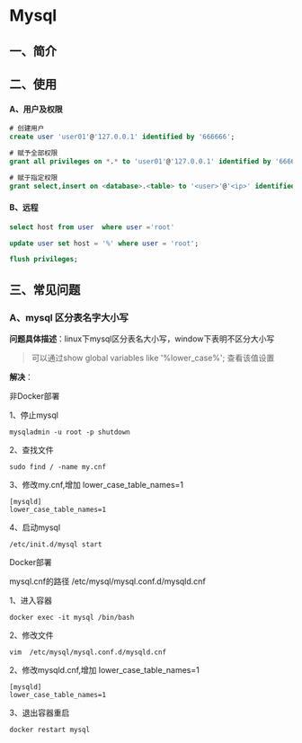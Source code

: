 # Mysql

## 一、简介

## 二、使用

#### A、用户及权限

```sql
# 创建用户
create user 'user01'@'127.0.0.1' identified by '666666';

# 赋予全部权限
grant all privileges on *.* to 'user01'@'127.0.0.1' identified by '666666';

# 赋于指定权限
grant select,insert on <database>.<table> to '<user>'@'<ip>' identified by '<password>';
```

#### B、远程

```sql
select host from user  where user ='root'

update user set host = '%' where user = 'root';

flush privileges;
```

## 三、常见问题

### A、mysql 区分表名字大小写

**问题具体描述**：linux下mysql区分表名大小写，window下表明不区分大小写

>  可以通过show global variables like '%lower_case%'; 查看该值设置

**解决**：

非Docker部署

1、停止mysql

```shell
mysqladmin -u root -p shutdown      
```

2、查找文件 

```
sudo find / -name my.cnf
```

3、修改my.cnf,增加 lower_case_table_names=1

```
[mysqld]
lower_case_table_names=1
```

4、启动mysql

```shell
/etc/init.d/mysql start       
```

Docker部署

mysql.cnf的路径 /etc/mysql/mysql.conf.d/mysqld.cnf

1、进入容器

```shell
docker exec -it mysql /bin/bash
```

2、修改文件

```shell
vim  /etc/mysql/mysql.conf.d/mysqld.cnf
```

2、修改mysqld.cnf,增加 lower_case_table_names=1

```shell
[mysqld]
lower_case_table_names=1
```

3、退出容器重启

```shell
docker restart mysql
```








